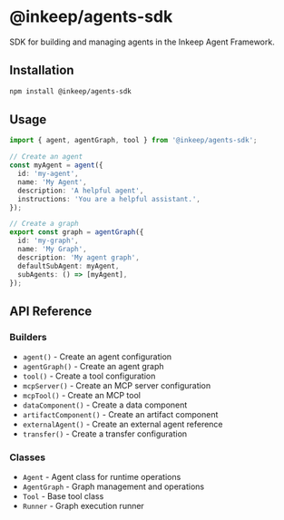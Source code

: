 # @inkeep/agents-sdk

SDK for building and managing agents in the Inkeep Agent Framework.

## Installation

```bash
npm install @inkeep/agents-sdk
```

## Usage

```typescript
import { agent, agentGraph, tool } from '@inkeep/agents-sdk';

// Create an agent
const myAgent = agent({
  id: 'my-agent',
  name: 'My Agent',
  description: 'A helpful agent',
  instructions: 'You are a helpful assistant.',
});

// Create a graph
export const graph = agentGraph({
  id: 'my-graph',
  name: 'My Graph',
  description: 'My agent graph',
  defaultSubAgent: myAgent,
  subAgents: () => [myAgent],
});
```

## API Reference

### Builders

- `agent()` - Create an agent configuration
- `agentGraph()` - Create an agent graph
- `tool()` - Create a tool configuration
- `mcpServer()` - Create an MCP server configuration
- `mcpTool()` - Create an MCP tool
- `dataComponent()` - Create a data component
- `artifactComponent()` - Create an artifact component
- `externalAgent()` - Create an external agent reference
- `transfer()` - Create a transfer configuration

### Classes

- `Agent` - Agent class for runtime operations
- `AgentGraph` - Graph management and operations
- `Tool` - Base tool class
- `Runner` - Graph execution runner
